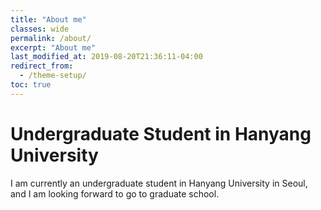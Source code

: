 ```yaml
---
title: "About me"
classes: wide
permalink: /about/
excerpt: "About me"
last_modified_at: 2019-08-20T21:36:11-04:00
redirect_from:
  - /theme-setup/
toc: true
---
```

# Undergraduate Student in Hanyang University
I am currently an undergraduate student in Hanyang University in Seoul,
  and I am looking forward to go to graduate school.
